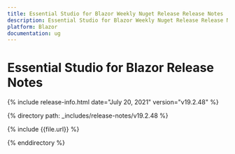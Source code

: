 ```yaml
---
title: Essential Studio for Blazor Weekly Nuget Release Release Notes  
description: Essential Studio for Blazor Weekly Nuget Release Release Notes  
platform: Blazor
documentation: ug
---
```


# Essential Studio for Blazor  Release Notes  

{% include release-info.html date="July 20, 2021"  version="v19.2.48" %} 

{% directory path: _includes/release-notes/v19.2.48 %}

{% include {{file.url}} %}

{% enddirectory %}


